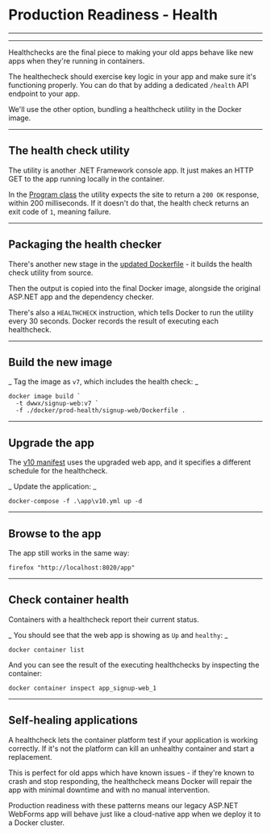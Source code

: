 # Production Readiness - Health

---

<section data-background-image="/img/prod/Slide8.png">

---

Healthchecks are the final piece to making your old apps behave like new apps when they're running in containers.

The healthecheck should exercise key logic in your app and make sure it's functioning properly. You can do that by adding a dedicated `/health` API endpoint to your app.

We'll use the other option, bundling a healthcheck utility in the Docker image.

---

## The health check utility

The utility is another .NET Framework console app. It just makes an HTTP GET to the app running locally in the container.

In the [Program class](./src/Utilities.HealthCheck/Program.cs) the utility expects the site to return a `200 OK` response, within 200 milliseconds. If it doesn't do that, the health check returns an exit code of `1`, meaning failure.

---

## Packaging the health checker

There's another new stage in the [updated Dockerfile](./docker/prod-health/signup-web/Dockerfile) - it builds the health check utility from source. 

Then the output is copied into the final Docker image, alongside the original ASP.NET app and the dependency checker.

There's also a `HEALTHCHECK` instruction, which tells Docker to run the utility every 30 seconds. Docker records the result of executing each healthcheck.

---

## Build the new image

_ Tag the image as `v7`, which includes the health check: _

```
docker image build `
  -t dwwx/signup-web:v7 `
  -f ./docker/prod-health/signup-web/Dockerfile .
```

---

## Upgrade the app

The [v10 manifest](./app/v10.yml) uses the upgraded web app, and it specifies a different schedule for the healthcheck.

_ Update the application: _

```
docker-compose -f .\app\v10.yml up -d
```

---

## Browse to the app

The app still works in the same way:

```
firefox "http://localhost:8020/app"
```

---

## Check container health

Containers with a healthcheck report their current status.

_ You should see that the web app is showing as `Up` and `healthy`: _

```
docker container list
```

And you can see the result of the executing healthchecks by inspecting the container:

```
docker container inspect app_signup-web_1
```

---


## Self-healing applications

A healthcheck lets the container platform test if your application is working correctly. If it's not the platform can kill an unhealthy container and start a replacement.

This is perfect for old apps which have known issues - if they're known to crash and stop responding, the healthcheck means Docker will repair the app with minimal downtime and with no manual intervention.

Production readiness with these patterns means our legacy ASP.NET WebForms app will behave just like a cloud-native app when we deploy it to a Docker cluster.